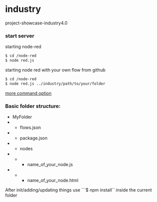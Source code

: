 # industry
project-showcase-industry4.0


### start server

starting node-red
```bash
$ cd /node-red
$ node red.js
```

starting node red with your own flow from github
```bash
$ cd /node-red
$ node red.js ../industry/path/to/your/folder
```
[more command option](https://nodered.org/docs/getting-started/local#command-line-usage)


### Basic folder structure: 
* MyFolder
* * flows.json
* * package.json
* * nodes
* * * name_of_your_node.js
* * * name_of_your_node.html

After init/adding/updating things use ```$ npm install`` inside the current folder